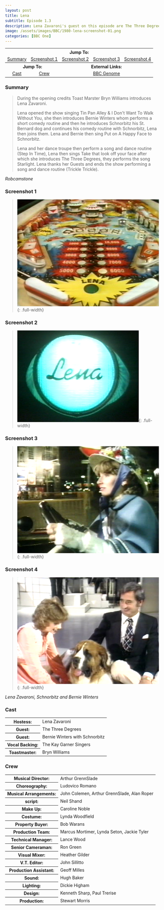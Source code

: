 ```yaml
---
layout: post
title: Lena
subtitle: Episode 1.3
description: Lena Zavaroni's guest on this episode are The Three Degrees and Bernie Winters with Schnorbitz.
image: /assets/images/BBC/1980-lena-screenshot-01.png
categories: [BBC One]
---
```


<table>
<tr align="center">
<th colspan="5">Jump To:</th>
</tr>

<tr align="center">
<td><a href="#summary">Summary</a></td>
<td><a href="#screenshot-1">Screenshot 1</a></td>
<td><a href="#screenshot-2">Screenshot 2</a></td>
<td><a href="#screenshot-3">Screenshot 3</a></td>
<td><a href="#screenshot-4">Screenshot 4</a></td>
</tr>

<tr align="center">
<th colspan="2">Jump To:</th>
<th colspan="3">External Links:</th>
</tr>

<tr align="center">
<td><a href="#cast">Cast</a></td>
<td><a href="#crew">Crew</a></td>
<td colspan="3"><a href="https://genome.ch.bbc.co.uk/57a5ec5b1f054f9a80b01e17a2c9c7fa">BBC Genome</a></td>
</tr>
</table>

### Summary
> During the opening credits Toast Marster Bryn Williams introduces Lena Zavaroni.
>
> Lena opened the show singing Tin Pan Alley &amp; I Don't Want To Walk Without You, she then introduces Bernie Winters whom performs a short comedy routine and then he introduces Schnorbitz his St. Bernard dog and continues his comedy routine with Schnorbitz, Lena then joins them. Lena and Bernie then sing Put on A Happy Face to Schnorbitz.
>
> Lena and her dance troupe then perform a song and dance routine (Step In Time), Lena then sings Take that look off your face after which she introduces The Three Degrees, they performs the song Starlight. Lena thanks her Guests and ends the show performing a song and dance routine (Trickle Trickle).

<cite>Robcamstone</cite>

### Screenshot 1
> ![](/assets/images/BBC/1980-lena-screenshot-01.png){: .full-width}

### Screenshot 2
> ![](/assets/images/BBC/1980-lena-screenshot-02.png){: .full-width}

### Screenshot 3
> ![](/assets/images/BBC/1980-lena-screenshot-03.png){: .full-width}

### Screenshot 4
> ![](/assets/images/BBC/1980-lena-screenshot-06.png){: .full-width}

<cite>Lena Zavaroni, Schnorbitz and Bernie Winters</cite>

### Cast

<table>
<tr><th>Hostess:</th><td>Lena Zavaroni</td></tr>
<tr><th>Guest:</th><td>The Three Degrees</td></tr>
<tr><th>Guest:</th><td>Bernie Winters with Schnorbitz</td></tr>
<tr><th>Vocal Backing:</th><td>The Kay Garner Singers</td></tr>
<tr><th>Toastmaster:</th><td>Bryn Williams</td></tr>
</table>

### Crew

<table>
<tr><th>Musical Director:</th><td>Arthur GrennSlade</td></tr>

<tr><th>Choreography:</th><td>Ludovico Romano</td></tr>

<tr><th>Musical Arrangements:</th><td>John Colemen, Arthur GrennSlade, Alan Roper</td></tr>

<tr><th>script:</th><td>Neil Shand</td></tr>

<tr><th>Make Up:</th><td>Caroline Noble</td></tr>

<tr><th>Costume:</th><td>Lynda Woodfield</td></tr>

<tr><th>Property Buyer:</th><td>Bob Warans</td></tr>

<tr><th>Production Team:</th><td>Marcus Mortimer, Lynda Seton, Jackie Tyler</td></tr>

<tr><th>Technical Manager:</th><td>Lance Wood</td></tr>

<tr><th>Senior Cameraman:</th><td>Ron Green</td></tr>

<tr><th>Visual Mixer:</th><td>Heather Gilder</td></tr>

<tr><th>V.T. Editor:</th><td>John Sillitto</td></tr>

<tr><th>Production Assistant:</th><td>Geoff Milles</td></tr>

<tr><th>Sound:</th><td>Hugh Baker</td></tr>

<tr><th>Lighting:</th><td>Dickie Higham</td></tr>

<tr><th>Design:</th><td>Kenneth Sharp, Paul Trerise</td></tr>

<tr><th>Production:</th><td>Stewart Morris</td></tr>
</table>

